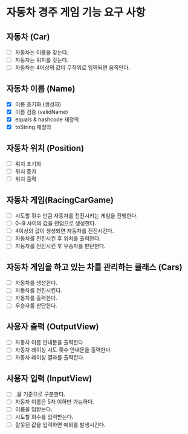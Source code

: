 # 자동차 경주 게임 기능 요구 사항
## 자동차 (Car)
- [ ] 자동차는 이름을 갖는다.
- [ ] 자동차는 위치를 갖는다.
- [ ] 자동차는 4이상의 값이 무작위로 입력되면 움직인다.
## 자동차 이름 (Name)
- [x] 이름 초기화 (생성자)
- [x] 이름 검증 (validName)
- [x] equals & hashcode 재정의
- [x] toString 재정의
## 자동차 위치 (Position)
- [ ] 위치 초기화
- [ ] 위치 증가
- [ ] 위치 출력
## 자동차 게임(RacingCarGame)
- [ ] 시도할 횟수 만큼 자동차를 전진시키는 게임을 진행한다.
- [ ] 0~9 사이의 값을 랜덤으로 생성한다.
- [ ] 4이상의 값이 생성되면 자동차를 전진시킨다.
- [ ] 자동차를 전진시킨 후 위치를 출력한다.
- [ ] 자동차를 전진시킨 후 우승자를 판단한다.
## 자동차 게임을 하고 있는 차를 관리하는 클래스 (Cars)
- [ ] 자동차를 생성한다.
- [ ] 자동차를 전진시킨다.
- [ ] 자동차를 출력한다.
- [ ] 우승자를 판단한다.
## 사용자 출력 (OutputView)
- [ ] 자동차 이름 안내문을 출력한다
- [ ] 자동차 레이싱 시도 횟수 안내문을 출력한다
- [ ] 자동차 레이싱 결과를 출력한다.
## 사용자 입력 (InputView)
- [ ] ,을 기준으로 구분한다.
- [ ] 자동차 이름은 5자 이하만 가능하다.
- [ ] 이름을 입받는다.
- [ ] 시도할 회수를 입력받는다.
- [ ] 잘못된 값을 입력하면 예외를 발생시킨다.
